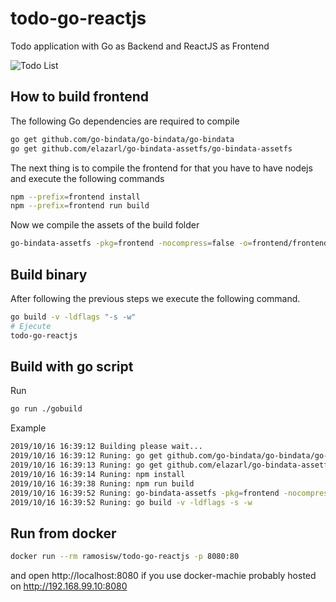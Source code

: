 # todo-go-reactjs
Todo application with Go as Backend and ReactJS as Frontend

![Todo List](https://raw.githubusercontent.com/ramosisw/todo-go-reactjs/master/screenshots/todo-list.png)

## How to build frontend
The following Go dependencies are required to compile

```sh
go get github.com/go-bindata/go-bindata/go-bindata
go get github.com/elazarl/go-bindata-assetfs/go-bindata-assetfs
```

The next thing is to compile the frontend for that you have to have nodejs and execute the following commands

```sh
npm --prefix=frontend install
npm --prefix=frontend run build
```

Now we compile the assets of the build folder

```sh
go-bindata-assetfs -pkg=frontend -nocompress=false -o=frontend/frontend.go frontend/build/...
```

## Build binary
After following the previous steps we execute the following command.
```sh
go build -v -ldflags "-s -w"
# Ejecute
todo-go-reactjs
```

## Build with go script
Run
```sh
go run ./gobuild
```

Example
```bash
2019/10/16 16:39:12 Building please wait...
2019/10/16 16:39:12 Runing: go get github.com/go-bindata/go-bindata/go-bindata
2019/10/16 16:39:13 Runing: go get github.com/elazarl/go-bindata-assetfs/go-bindata-assetfs
2019/10/16 16:39:14 Runing: npm install
2019/10/16 16:39:38 Runing: npm run build
2019/10/16 16:39:52 Runing: go-bindata-assetfs -pkg=frontend -nocompress=false -o=frontend/frontend.go frontend/build/...
2019/10/16 16:39:52 Runing: go build -v -ldflags -s -w
``` 

## Run from docker
```sh
docker run --rm ramosisw/todo-go-reactjs -p 8080:80
```
and open http://localhost:8080 if you use docker-machie probably hosted on http://192.168.99.10:8080
